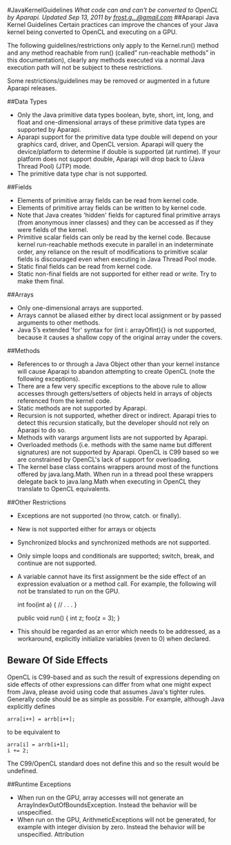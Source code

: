 #JavaKernelGuidelines
*What code can and can't be converted to OpenCL by Aparapi. Updated Sep 13, 2011 by frost.g...@gmail.com*
##Aparapi Java Kernel Guidelines
Certain practices can improve the chances of your Java kernel being converted to OpenCL and executing on a GPU.

The following guidelines/restrictions only apply to the Kernel.run() method and any method reachable from run() (called” run-reachable methods” in this documentation), clearly any methods executed via a normal Java execution path will not be subject to these restrictions.

Some restrictions/guidelines may be removed or augmented in a future Aparapi releases.

##Data Types
* Only the Java primitive data types boolean, byte, short, int, long, and float and one-dimensional arrays of these primitive data types are supported by Aparapi.
* Aparapi support for the primitive data type double will depend on your graphics card, driver, and OpenCL version. Aparapi will query the device/platform to determine if double is supported (at runtime). If your platform does not support double, Aparapi will drop back to (Java Thread Pool) (JTP) mode.
* The primitive data type char is not supported.

##Fields
* Elements of primitive array fields can be read from kernel code.
* Elements of primitive array fields can be written to by kernel code.
* Note that Java creates 'hidden' fields for captured final primitive arrays (from anonymous inner classes) and they can be accessed as if they were fields of the kernel.
* Primitive scalar fields can only be read by the kernel code. Because kernel run-reachable methods execute in parallel in an indeterminate order, any reliance on the result of modifications to primitive scalar fields is discouraged even when executing in Java Thread Pool mode.
* Static final fields can be read from kernel code.
* Static non-final fields are not supported for either read or write. Try to make them final.

##Arrays
* Only one-dimensional arrays are supported.
* Arrays cannot be aliased either by direct local assignment or by passed arguments to other methods.
* Java 5’s extended 'for' syntax for (int i: arrayOfInt){} is not supported, because it causes a shallow copy of the original array under the covers.

##Methods
* References to or through a Java Object other than your kernel instance will cause Aparapi to abandon attempting to create OpenCL (note the following exceptions).
* There are a few very specific exceptions to the above rule to allow accesses through getters/setters of objects held in arrays of objects referenced from the kernel code.
* Static methods are not supported by Aparapi.
* Recursion is not supported, whether direct or indirect. Aparapi tries to detect this recursion statically, but the developer should not rely on Aparapi to do so.
* Methods with varargs argument lists are not supported by Aparapi.
* Overloaded methods (i.e. methods with the same name but different signatures) are not supported by Aparapi. OpenCL is C99 based so we are constrained by OpenCL's lack of support for overloading.
* The kernel base class contains wrappers around most of the functions offered by java.lang.Math.  When run in a thread pool these wrappers delegate back to java.lang.Math when executing in OpenCL they translate to OpenCL equivalents.

##Other Restrictions

* Exceptions are not supported (no throw, catch. or finally).
* New is not supported either for arrays or objects
* Synchronized blocks and synchronized methods are not supported.
* Only simple loops and conditionals are supported; switch, break, and continue are not supported.
* A variable cannot have its first assignment be the side effect of an expression evaluation or a method call.  For example, the following will not be translated to run on the GPU.


    int foo(int a) {
       // . . .
    }

    public void run() {
      int z;
      foo(z = 3);
    }

* This should be regarded as an error which needs to be addressed, as a workaround, explicitly initialize variables (even to 0) when declared.

## Beware Of Side Effects
OpenCL is C99-based and as such the result of expressions depending on side effects of other expressions can differ from what one might expect from Java, please avoid using code that assumes Java's tighter rules.  Generally code should be as simple as possible.
For example, although Java explicitly defines

    arra[i++] = arrb[i++];
  to be equivalent to

    arra[i] = arrb[i+1];
    i += 2;

The C99/OpenCL standard does not define this and so the result would be undefined.

##Runtime Exceptions
* When run on the GPU, array accesses will not generate an ArrayIndexOutOfBoundsException.  Instead the behavior will be unspecified.
* When run on the GPU, ArithmeticExceptions will not be generated, for example with integer division by zero. Instead the behavior will be unspecified.
Attribution